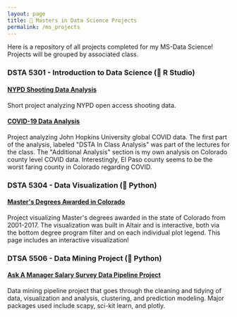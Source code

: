 ```yaml
---
layout: page
title: 📜 Masters in Data Science Projects
permalink: /ms_projects
---
```


Here is a repository of all projects completed for my MS-Data Science! Projects will be grouped by associated class.

### DSTA 5301 - Introduction to Data Science (🦏 R Studio)

#### [NYPD Shooting Data Analysis]({{site.url}}/ms_projects/dsta5301_shooting_analysis)
Short project analyzing NYPD open access shooting data.

#### [COVID-19 Data Analysis]({{site.url}}/ms_projects/dsta5301_covid_analysis)
Project analyzing John Hopkins University global COVID data. The first part of the analysis, labeled "DSTA In Class Analysis" was part of the lectures for the class. The "Additional Analysis" section is my own analysis on Colorado county level COVID data. Interestingly, El Paso county seems to be the worst faring county in Colorado regarding COVID.

### DSTA 5304 - Data Visualization (🐍 Python)

#### [Master's Degrees Awarded in Colorado]({{site.url}}/ms_projects/dsta5304_mastersdeg)
Project visualizing Master's degrees awarded in the state of Colorado from 2001-2017. The visualization was built in Altair and is interactive, both via the bottom degree program filter and on each individual plot legend. This page includes an interactive visualization!

### DTSA 5506 - Data Mining Project (🐍 Python)

#### [Ask A Manager Salary Survey Data Pipeline Project]({{site.url}}/ms_projects/dsta5506_aamsurvey)
Data mining pipeline project that goes through the cleaning and tidying of data, visualization and analysis, clustering, and prediction modeling. Major packages used include scapy, sci-kit learn, and plotly.